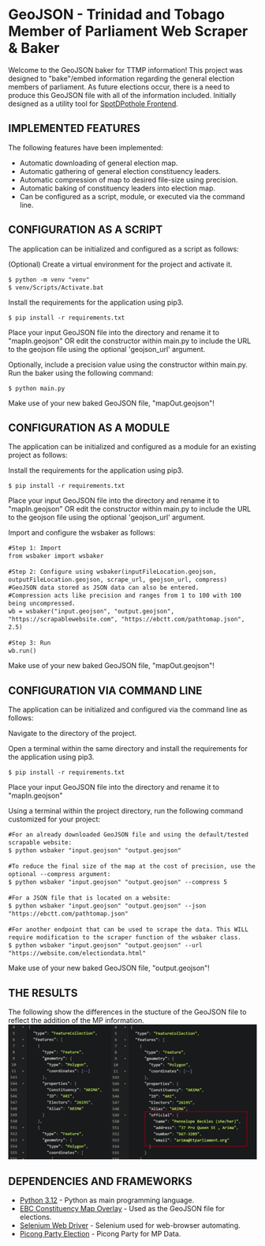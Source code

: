 # GeoJSON - Trinidad and Tobago Member of Parliament Web Scraper & Baker
Welcome to the GeoJSON baker for TTMP information! This project was designed to "bake"/embed information regarding the general election members of parliament. As future elections occur, there is a need to produce this GeoJSON file with all of the information included. Initially designed as a utility tool for [SpotDPothole Frontend](https://github.com/Boldoosang/NAV-spotDPothole-frontend).


## IMPLEMENTED FEATURES
The following features have been implemented:
* Automatic downloading of general election map.
* Automatic gathering of general election constituency leaders.
* Automatic compression of map to desired file-size using precision.
* Automatic baking of constituency leaders into election map.
* Can be configured as a script, module, or executed via the command line.


## CONFIGURATION AS A SCRIPT
The application can be initialized and configured as a script as follows:

(Optional) Create a virtual environment for the project and activate it.
```
$ python -m venv "venv"
$ venv/Scripts/Activate.bat
```
Install the requirements for the application using pip3.
```
$ pip install -r requirements.txt
```
Place your input GeoJSON file into the directory and rename it to "mapIn.geojson" OR edit the constructor within main.py to include the URL to the geojson file using the optional 'geojson_url' argument.

Optionally, include a precision value using the constructor within main.py.
Run the baker using the following command:
```
$ python main.py
```
Make use of your new baked GeoJSON file, "mapOut.geojson"!


## CONFIGURATION AS A MODULE
The application can be initialized and configured as a module for an existing project as follows:

Install the requirements for the application using pip3.
```
$ pip install -r requirements.txt
```
Place your input GeoJSON file into the directory and rename it to "mapIn.geojson" OR edit the constructor within main.py to include the URL to the geojson file using the optional 'geojson_url' argument.

Import and configure the wsbaker as follows:
```
#Step 1: Import
from wsbaker import wsbaker

#Step 2: Configure using wsbaker(inputFileLocation.geojson, outputFileLocation.geojson, scrape_url, geojson_url, compress)
#GeoJSON data stored as JSON data can also be entered.
#Compression acts like precision and ranges from 1 to 100 with 100 being uncompressed.
wb = wsbaker("input.geojson", "output.geojson", "https://scrapablewebsite.com", "https://ebctt.com/pathtomap.json", 2.5)

#Step 3: Run
wb.run()
```
Make use of your new baked GeoJSON file, "mapOut.geojson"!


## CONFIGURATION VIA COMMAND LINE
The application can be initialized and configured via the command line as follows:

Navigate to the directory of the project.

Open a terminal within the same directory and install the requirements for the application using pip3.
```
$ pip install -r requirements.txt
```
Place your input GeoJSON file into the directory and rename it to "mapIn.geojson"

Using a terminal within the project directory, run the following command customized for your project:
```
#For an already downloaded GeoJSON file and using the default/tested scrapable website:
$ python wsbaker "input.geojson" "output.geojson"

#To reduce the final size of the map at the cost of precision, use the optional --compress argument:
$ python wsbaker "input.geojson" "output.geojson" --compress 5

#For a JSON file that is located on a website:
$ python wsbaker "input.geojson" "output.geojson" --json "https://ebctt.com/pathtomap.json"

#For another endpoint that can be used to scrape the data. This WILL require modification to the scraper function of the wsbaker class.
$ python wsbaker "input.geojson" "output.geojson" --url "https://website.com/electiondata.html"
```
Make use of your new baked GeoJSON file, "output.geojson"!


## THE RESULTS
The following show the differences in the stucture of the GeoJSON file to reflect the addition of the MP information.
![Outcome](images/output.png)


## DEPENDENCIES AND FRAMEWORKS
* [Python 3.12](https://www.python.org/downloads/) - Python as main programming language.
* [EBC Constituency Map Overlay](https://ebctt.com/constituencies.json) - Used as the GeoJSON file for elections.
* [Selenium Web Driver](https://www.selenium.dev/documentation/webdriver/) - Selenium used for web-browser automating.
* [Picong Party Election](https://www.thepicongparty.com/politics/profiles/central) - Picong Party for MP Data.
